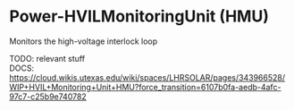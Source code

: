 # Power-HVILMonitoringUnit (HMU)
Monitors the high-voltage interlock loop

TODO: relevant stuff  
DOCS: https://cloud.wikis.utexas.edu/wiki/spaces/LHRSOLAR/pages/343966528/WIP+HVIL+Monitoring+Unit+HMU?force_transition=6107b0fa-aedb-4afc-97c7-c25b9e740782